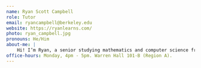 ```yaml
---
name: Ryan Scott Campbell
role: Tutor
email: ryancampbell@berkeley.edu
website: https://ryanlearns.com/
photo: ryan_campbell.jpg
pronouns: He/Him
about-me: |
    Hi! I’m Ryan, a senior studying mathematics and computer science from the Bay Area. I am interested in studying emergent properties found in LLMs, as well as deep reinforcement learning applied to robotics. My current research focuses on using DRL to automate a tracked robot vacuum system. Some of my hobbies include hiking, basketball, skateboarding, and playing music.
office-hours: Monday, 4pm - 5pm. Warren Hall 101-B (Region A).
---
```

